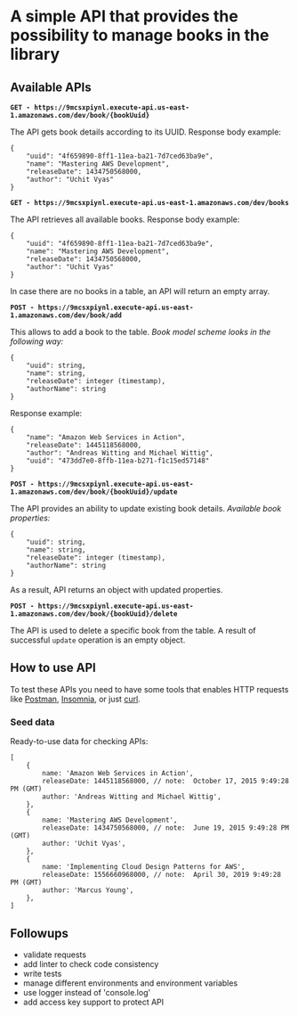 
# A simple API that provides the possibility to manage books in the library  
## Available APIs  
**`GET - https://9mcsxpiynl.execute-api.us-east-1.amazonaws.com/dev/book/{bookUuid}`**

The API gets book details according to its UUID.
Response body example:

    {
        "uuid": "4f659890-8ff1-11ea-ba21-7d7ced63ba9e",
        "name": "Mastering AWS Development",
        "releaseDate": 1434750568000,
        "author": "Uchit Vyas"
    }
    
**`GET - https://9mcsxpiynl.execute-api.us-east-1.amazonaws.com/dev/books`**  
  
The API retrieves all available books.
Response body example:

    {
	    "uuid": "4f659890-8ff1-11ea-ba21-7d7ced63ba9e",
	    "name": "Mastering AWS Development",
	    "releaseDate": 1434750568000,
	    "author": "Uchit Vyas"
    }
In case there are no books in a table, an API will return an empty array.
  
  **`POST - https://9mcsxpiynl.execute-api.us-east-1.amazonaws.com/dev/book/add`**  

This allows to add a book to the table.
*Book model scheme looks in the following way:*

    {
	    "uuid": string,
	    "name": string,
	    "releaseDate": integer (timestamp),
	    "authorName": string
	}
Response example:

    {
	    "name": "Amazon Web Services in Action",
	    "releaseDate": 1445118568000,
	    "author": "Andreas Witting and Michael Wittig",
	    "uuid": "473dd7e0-8ffb-11ea-b271-f1c15ed57148"
	}

  **`POST - https://9mcsxpiynl.execute-api.us-east-1.amazonaws.com/dev/book/{bookUuid}/update`**
  
The API provides an ability to update existing book details.
*Available book properties:*

    {
		"uuid": string,
	    "name": string,
	    "releaseDate": integer (timestamp),
	    "authorName": string
	}

As a result, API returns an object with updated properties.

  **`POST - https://9mcsxpiynl.execute-api.us-east-1.amazonaws.com/dev/book/{bookUuid}/delete`**  

The API is used to delete a specific book from the table. A result of successful `update` operation is an empty object.
  
## How to use API
To test these APIs you need to have some tools that enables HTTP requests 
like [Postman](https://www.getpostman.com/), [Insomnia](https://insomnia.rest/), or just [curl](https://curl.haxx.se/).
### Seed data  
Ready-to-use data for checking APIs:
```
[
    {
        name: 'Amazon Web Services in Action',
        releaseDate: 1445118568000, // note:  October 17, 2015 9:49:28 PM (GMT)
        author: 'Andreas Witting and Michael Wittig',
    },
    {
        name: 'Mastering AWS Development',
        releaseDate: 1434750568000, // note:  June 19, 2015 9:49:28 PM (GMT)
        author: 'Uchit Vyas',
    },
    {
        name: 'Implementing Cloud Design Patterns for AWS',
        releaseDate: 1556660968000, // note:  April 30, 2019 9:49:28 PM (GMT)
        author: 'Marcus Young',
    },
]
```

## Followups
* validate requests
* add linter to check code consistency  
* write tests  
* manage different environments and environment variables  
* use logger instead of 'console.log'  
* add access key support to protect API